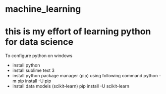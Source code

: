 # machine_learning
# this is my effort of learning python for data science
To configure python on windows
- install python
- install sublime text 3
- install python package manager (pip) using following command
 python -m pip install -U pip
 - install data models (scikit-learn)
 pip install -U scikit-learn
